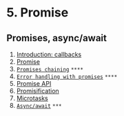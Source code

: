 # 5. Promise

## Promises, async/await

1. [Introduction: callbacks](https://javascript.info/callbacks)
2. [Promise](https://javascript.info/promise-basics)
3. [`Promises chaining`](https://javascript.info/promise-chaining) `****`
4. [`Error handling with promises`](https://javascript.info/promise-error-handling) `****`
5. [Promise API](https://javascript.info/promise-api)
6. [Promisification](https://javascript.info/promisify)
7. [Microtasks](https://javascript.info/microtask-queue)
8. [`Async/await`](https://javascript.info/async-await)  `***`

